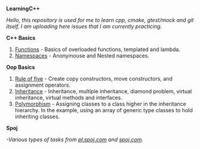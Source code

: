 **LearningC++**

*Hello, this repository is used for me to learn cpp, cmake, gtest/mock and git itself. I am uploading here issues that I am currently practicing.*


**C++ Basics**
1. [Functions](https://github.com/Ultimaa/CPP_Basics_Learning/blob/master/CppBasics/functions.cpp) - Basics of overloaded functions, templated and lambda. 
2. [Namespaces](https://github.com/Ultimaa/CPP_Basics_Learning/blob/master/CppBasics/namespaces.cpp) - Anonymouse and Nested namespaces. 


**Oop Basics**
1. [Rule of five](https://github.com/Ultimaa/CPP_Basics_Learning/blob/master/OopBasics/ruleOf5.cpp) - Create copy constructors, move constructors, and assignment operators.
2. [Inheritance](https://github.com/Ultimaa/CPP_Basics_Learning/blob/master/OopBasics/inheritance.cpp) - Inheritance, multiple inheritance, diamond problem, virtual inheritance, virtual methods and interfaces. 
3. [Polymorphism](https://github.com/Ultimaa/CPP_Basics_Learning/blob/master/OopBasics/polymorphism.cpp) - Assigning classes to a class higher in the inheritance hierarchy. In the example, using an array of generic type classes to hold inheriting classes.

**Spoj**

*-Various types of tasks from [pl.spoj.com](https://pl.spoj.com/) and [spoj.com](https://spoj.com/).*
